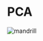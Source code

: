 # PCA
![mandrill](https://user-images.githubusercontent.com/85513416/170820303-50548e94-3edc-4abf-969c-a45af00ac295.png)
